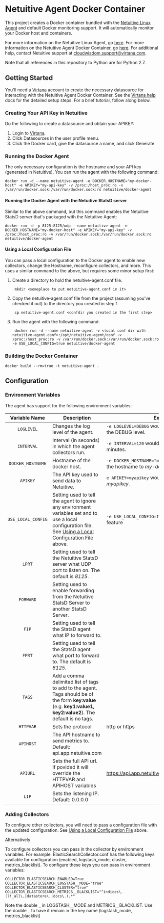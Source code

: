 Netuitive Agent Docker Container
=================================

This project creates a Docker container bundled with the [Netuitive Linux Agent](https://github.com/Netuitive/omnibus-netuitive-agent) and default Docker monitoring support.  It will automatically monitor your Docker host and containers.

For more information on the Netuitive Linux Agent, go [here](https://docs.virtana.com/en/linux-agent.html). For more information on the Netuitive Agent Docker Container, go [here](https://docs.virtana.com/en/docker-install.html). For additional help, contact Netuitive support at [cloudwisdom.support@virtana.com](mailto:cloudwisdom.support@virtana.com).

Note that all references in this repository to Python are for Python 2.7.

Getting Started
----------------

You'll need a [Virtana](https://try.cloudwisdom.virtana.com/) account to create the necessary datasource for interacting with the Netuitive Agent Docker Container. See the [Virtana help](https://docs.virtana.com/en/docker.html) docs for the detailed setup steps. For a brief tutorial, follow along below.

### Creating Your API Key in Netuitive
Do the following to create a datasource and obtain your APIKEY:

1. Login to [Virtana](https://try.cloudwisdom.virtana.com/).
1. Click Datasources in the user profile menu.
1. Click the Docker card, give the datasource a name, and click Generate.

### Running the Docker Agent
The only necessary configuration is the hostname and your API key (generated in Netuitive).  You can run the agent with the following command:

    docker run -d --name netuitive-agent -e DOCKER_HOSTNAME="my-docker-host" -e APIKEY="my-api-key" -v /proc:/host_proc:ro -v /var/run/docker.sock:/var/run/docker.sock:ro netuitive/docker-agent

#### Running the Docker Agent with the Netuitive StatsD server
Similar to the above command, but this command enables the Netuitive StatsD server that's packaged with the Netuitive Agent:

    docker run -d -p 8125:8125/udp --name netuitive-agent -e DOCKER_HOSTNAME="my-docker-host" -e APIKEY="my-api-key" -v /proc:/host_proc:ro -v /var/run/docker.sock:/var/run/docker.sock:ro netuitive/docker-agent

#### Using a Local Configuration File<a name="local-config-link"></a>
You can pass a local configuration to the Docker agent to enable new collectors, change the Hostname, reconfigure collectors, and more. This uses a similar command to the above, but requires some minor setup first:

1. Create a directory to hold the netuitive-agent.conf file.

        mkdir <someplace to put netuitive-agent.conf in it>

1. Copy the netuitive-agent.conf file from the project (assuming you've checked it out) to the directory you created in step 1.

        cp netuitive-agent.conf <confdir you created in the first step>

1. Run the agent with the following command:

        docker run -d --name netuitive-agent -v <local conf dir with netuitive-agent.conf>:/opt/netuitive-agent/conf -v /proc:/host_proc:ro -v /var/run/docker.sock:/var/run/docker.sock:ro -e USE_LOCAL_CONFIG=true netuitive/docker-agent

### Building the Docker Container

    docker build --rm=true -t netuitive-agent .

Configuration
--------------

### Environment Variables
The agent has support for the following environment variables:

| Variable Name | Description | Example |
|:---------------:|-------------|---------|
| `LOGLEVEL` | Changes the log level of the agent. | `-e LOGLEVEL=DEBUG` would set the agent to log at the DEBUG level. |
| `INTERVAL` | Interval (in seconds) in which the agent collectors run. | `-e INTERVAL=120` would set the interval to two minutes. |
| `DOCKER_HOSTNAME` | Hostname of the docker host. | `-e DOCKER_HOSTNAME="my-docker-host"` would set the hostname to <i>my-docker-host</i>. |
| `APIKEY` | The API key used to send data to Netuitive. | `e APIKEY=myapikey` would set the API key to <i>myapikey</i>. |
| `USE_LOCAL_CONFIG` | Setting used to tell the agent to ignore any environment variables set and to use a local configuration file. See [Using a Local Configuration File](#local-config-link) above. | `-e USE_LOCAL_CONFIG=true` would enable this feature|
| `LPRT` | Setting used to tell the Netuitive StatsD server what UDP port to listen on. The default is <i>8125</i>. | |
| `FORWARD` | Setting used to enable forwarding from the Netuitive StatsD Server to another StatsD Server. | |
| `FIP` | Setting used to tell the StatsD agent what IP to forward to. | |
| `FPRT` | Setting used to tell the StatsD agent what port to forward to. The default is <i>8125</i>. | |
| `TAGS` | Add a comma delimited list of tags to add to the agent. Tags should be of the form <b>key:value</b> (e.g. <b>key1:value1, key2:value2</b>). The default is no tags. | |
| `HTTPVAR` | Sets the protocol | http or https |
| `APIHOST` | The API hostname to send metrics to. Default: api.app.netuitive.com | |
| `APIURL` | Sets the full API url. If povided it will override the HTTPVAR and APIHOST variables | https://api.app.netuitive.com/ingest/infrastructure |
| `LIP` | Sets the listening IP. Default: 0.0.0.0 | |

### Adding Collectors
To configure other collectors, you will need to pass a configuration file with the updated configuration.  See [Using a Local Configuration File](#local-config-link) above.

Alternatively

To configure collectors you can pass in the collector by environment variables. For example, ElasticSearchCollector.conf has the following keys available for configuration (enabled, logstash_mode, cluster, metrics_blacklist). To configure these keys you can pass in environment variables:

    COLLECTOR_ELASTICSEARCH_ENABLED=True
    COLLECTOR_ELASTICSEARCH_LOGSTASH__MODE="true"
    COLLECTOR_ELASTICSEARCH_CLUSTER="true"
    COLLECTOR_ELASTICSEARCH_METRICS__BLACKLIST="^indices\.(?!_all\.|datastore\.|docs\.).*"

Note the double `_` in LOGSTASH__MODE and METRICS__BLACKLIST. Use the double `_` to have it remain in the key name (logstash_mode, metrics_blacklist)
